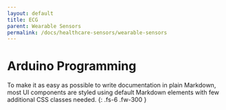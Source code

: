 ```yaml
---
layout: default
title: ECG
parent: Wearable Sensors
permalink: /docs/healthcare-sensors/wearable-sensors
---
```


# Arduino Programming

To make it as easy as possible to write documentation in plain Markdown, most UI components are styled using default Markdown elements with few additional CSS classes needed.
{: .fs-6 .fw-300 }
